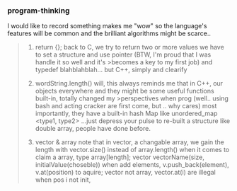###  program-thinking
 I would like to record something makes me "wow"
 so the language's features will be common and the brilliant algorithms might be scarce..

>  1. return {}; back to C, we try to return two or more values we have to set a structure and use pointer (BTW, I'm proud that I was handle it so well and it's >becomes a key to my first job) and typedef blahblahblah...
>  but C++, simply and clearify
>
>  2. wordString.length() will, this always reminds me that in C++, our objects everywhere and they might be some useful functions built-in, totally changed my >perspectives when prog
>  (well.. using bash and acting cracker are first come, but .. why cares)
>  most importantly, they have a built-in hash Map like unordered_map <type1, type2>
>...just depress your pulse to re-built a structure like double array, people have done before.
>
> 3. vector & array
> note that in vector, a changable array, we gain the length with vector.size() instead of array.length()
> when it comes to claim a array, type array[length]; vector<type> vectorName(size, initialValue(choseble))
> when add elements, v.push_back(element), v.at(position) to aquire;
> vector not array, vector.at(i) are illegal when pos i not init, 
